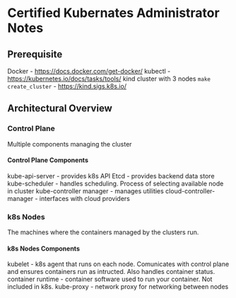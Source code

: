 # Certified Kubernates Administrator Notes

## Prerequisite

Docker - <https://docs.docker.com/get-docker/>
kubectl - <https://kubernetes.io/docs/tasks/tools/>
kind cluster with 3 nodes `make create_cluster` - <https://kind.sigs.k8s.io/>

## Architectural Overview

### Control Plane

Multiple components managing the cluster

#### Control Plane Components

kube-api-server - provides k8s API
Etcd - provides backend data store
kube-scheduler - handles scheduling. Process of selecting available node in cluster
kube-controller manager - manages utilities
cloud-controller-manager - interfaces with cloud providers

### k8s Nodes

The machines where the containers managed by the clusters run.

#### k8s Nodes Components

kubelet - k8s agent that runs on each node. Comunicates with control plane and ensures containers run as intructed. Also handles container status.
container runtime - container software used to run your container. Not included in k8s.
kube-proxy - network proxy for networking between nodes
